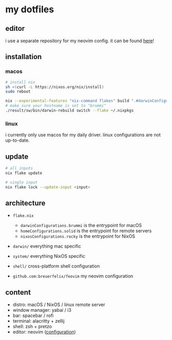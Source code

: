 # my dotfiles

## editor

i use a separate repository for my neovim config. it can be found [here](https://github.com/breuerfelix/feovim)!

## installation

### macos

```bash
# install nix
sh <(curl -L https://nixos.org/nix/install)
sudo reboot

nix --experimental-features "nix-command flakes" build ".#darwinConfigurations.brummi.system"
# make sure your hostname is set to "brummi"
./result/sw/bin/darwin-rebuild switch --flake ~/.nixpkgs
```

### linux

i currently only use macos for my daily driver. linux configurations are not up-to-date.

## update

```bash
# all inputs
nix flake update

# single input
nix flake lock --update-input <input>
```

## architecture

- `flake.nix`
  - `darwinConfigurations.brummi` is the entrypoint for macOS
  - `homeConfigurations.solid` is the entrypoint for remote servers
  - `nixosConfigurations.rocky` is the entrypoint for NixOS
- `darwin/` everything mac specific
- `system/` everything NixOS specific
- `shell/` cross-platform shell configuration

- `github.com:breuerfelix/feovim` my neovim configuration

## content

- distro: macOS / NixOS / linux remote server
- window manager: yabai / i3
- bar: spacebar / rofi
- terminal: alacritty + zellij
- shell: zsh + pretzo
- editor: neovim ([configuration](https://github.com/breuerfelix/feovim))
